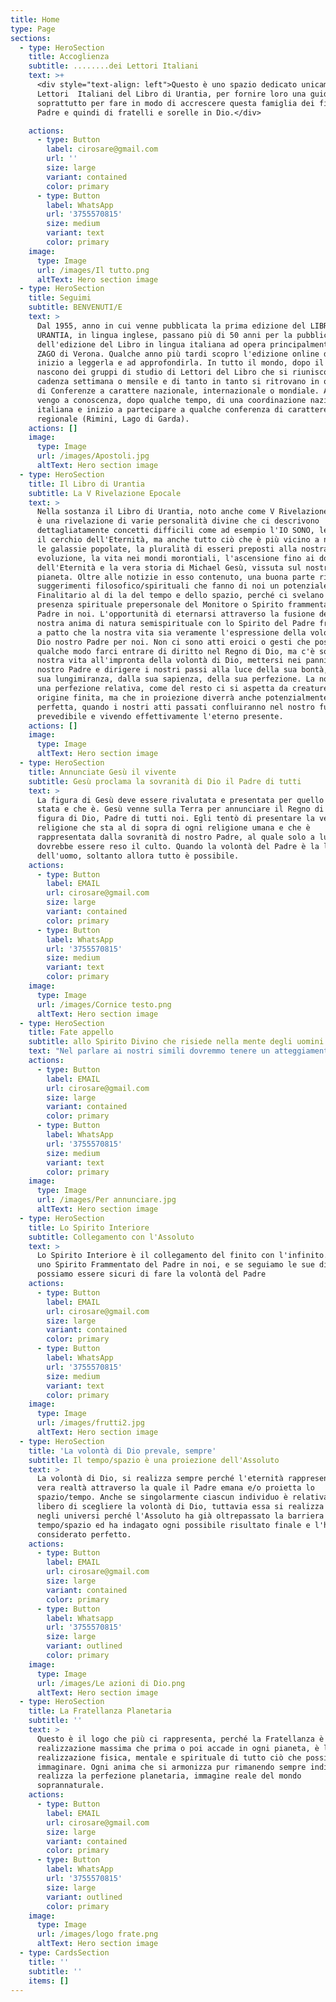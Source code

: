 ```yaml
---
title: Home
type: Page
sections:
  - type: HeroSection
    title: Accoglienza
    subtitle: ........dei Lettori Italiani
    text: >+
      <div style="text-align: left">Questo è uno spazio dedicato unicamente ai
      Lettori  Italiani del Libro di Urantia, per fornire loro una guida, ma
      soprattutto per fare in modo di accrescere questa famiglia dei figli del
      Padre e quindi di fratelli e sorelle in Dio.</div>

    actions:
      - type: Button
        label: cirosare@gmail.com
        url: ''
        size: large
        variant: contained
        color: primary
      - type: Button
        label: WhatsApp
        url: '3755570815'
        size: medium
        variant: text
        color: primary
    image:
      type: Image
      url: /images/Il tutto.png
      altText: Hero section image
  - type: HeroSection
    title: Seguimi
    subtitle: BENVENUTI/E
    text: >
      Dal 1955, anno in cui venne pubblicata la prima edizione del LIBRO DI
      URANTIA, in lingua inglese, passano più di 50 anni per la pubblicazione
      dell'edizione del Libro in lingua italiana ad opera principalmente di MEMO
      ZAGO di Verona. Qualche anno più tardi scopro l'edizione online del Libro,
      inizio a leggerla e ad approfondirla. In tutto il mondo, dopo il 1955,
      nascono dei gruppi di studio di Lettori del Libro che si riuniscono con
      cadenza settimana o mensile e di tanto in tanto si ritrovano in occasioni
      di Conferenze a carattere nazionale, internazionale o mondiale. Anche io
      vengo a conoscenza, dopo qualche tempo, di una coordinazione nazionale
      italiana e inizio a partecipare a qualche conferenza di carattere
      regionale (Rimini, Lago di Garda).
    actions: []
    image:
      type: Image
      url: /images/Apostoli.jpg
      altText: Hero section image
  - type: HeroSection
    title: Il Libro di Urantia
    subtitle: La V Rivelazione Epocale
    text: >
      Nella sostanza il Libro di Urantia, noto anche come V Rivelazione Epocale,
      è una rivelazione di varie personalità divine che ci descrivono
      dettagliatamente concetti difficili come ad esempio l'IO SONO, le Deità e
      il cerchio dell'Eternità, ma anche tutto ciò che è più vicino a noi, come
      le galassie popolate, la pluralità di esseri preposti alla nostra
      evoluzione, la vita nei mondi morontiali, l'ascensione fino ai domini
      dell'Eternità e la vera storia di Michael Gesù, vissuta sul nostro
      pianeta. Oltre alle notizie in esso contenuto, una buona parte riporta i
      suggerimenti filosofico/spirituali che fanno di noi un potenziale
      Finalitario al di la del tempo e dello spazio, perché ci svelano la
      presenza spirituale prepersonale del Monitore o Spirito frammentato del
      Padre in noi. L'opportunità di eternarsi attraverso la fusione della
      nostra anima di natura semispirituale con lo Spirito del Padre frammentato
      a patto che la nostra vita sia veramente l'espressione della volontà di
      Dio nostro Padre per noi. Non ci sono atti eroici o gesti che possano in
      qualche modo farci entrare di diritto nel Regno di Dio, ma c'è soltanto la
      nostra vita all'impronta della volontà di Dio, mettersi nei panni di
      nostro Padre e dirigere i nostri passi alla luce della sua bontà, della
      sua lungimiranza, dalla sua sapienza, della sua perfezione. La nostra sarà
      una perfezione relativa, come del resto ci si aspetta da creature di
      origine finita, ma che in proiezione diverrà anche potenzialmente
      perfetta, quando i nostri atti passati confluiranno nel nostro futuro più
      prevedibile e vivendo effettivamente l'eterno presente.
    actions: []
    image:
      type: Image
      altText: Hero section image
  - type: HeroSection
    title: Annunciate Gesù il vivente
    subtitle: Gesù proclama la sovranità di Dio il Padre di tutti
    text: >
      La figura di Gesù deve essere rivalutata e presentata per quello che è
      stata e che è. Gesù venne sulla Terra per annunciare il Regno di Dio e la
      figura di Dio, Padre di tutti noi. Egli tentò di presentare la vera
      religione che sta al di sopra di ogni religione umana e che è
      rappresentata dalla sovranità di nostro Padre, al quale solo a lui
      dovrebbe essere reso il culto. Quando la volontà del Padre è la legge
      dell'uomo, soltanto allora tutto è possibile.
    actions:
      - type: Button
        label: EMAIL
        url: cirosare@gmail.com
        size: large
        variant: contained
        color: primary
      - type: Button
        label: WhatsApp
        url: '3755570815'
        size: medium
        variant: text
        color: primary
    image:
      type: Image
      url: /images/Cornice testo.png
      altText: Hero section image
  - type: HeroSection
    title: Fate appello
    subtitle: allo Spirito Divino che risiede nella mente degli uomini
    text: "Nel parlare ai nostri simili dovremmo tenere un atteggiamento simile a quello che ci disse Gesù: Ecco, io sto alla porta e busso: se uno ode la mia voce e apre la porta, io entrerò da lui e cenerò con lui ed egli con me. (Ap 3:14)\n\nVenite a me, voi tutti, che siete affaticati e oppressi, e io vi ristorerò.\_Prendete il mio giogo sopra di voi e imparate da me, che sono mite e umile di cuore,\_*e troverete ristoro*\_per le vostre anime.\_Il mio giogo infatti è dolce e il mio carico leggero». (Mt 11:28)\n"
    actions:
      - type: Button
        label: EMAIL
        url: cirosare@gmail.com
        size: large
        variant: contained
        color: primary
      - type: Button
        label: WhatsApp
        url: '3755570815'
        size: medium
        variant: text
        color: primary
    image:
      type: Image
      url: /images/Per annunciare.jpg
      altText: Hero section image
  - type: HeroSection
    title: Lo Spirito Interiore
    subtitle: Collegamento con l'Assoluto
    text: >
      Lo Spirito Interiore è il collegamento del finito con l'infinito. Abbiamo
      uno Spirito Frammentato del Padre in noi, e se seguiamo le sue direttive
      possiamo essere sicuri di fare la volontà del Padre
    actions:
      - type: Button
        label: EMAIL
        url: cirosare@gmail.com
        size: large
        variant: contained
        color: primary
      - type: Button
        label: WhatsApp
        url: '3755570815'
        size: medium
        variant: text
        color: primary
    image:
      type: Image
      url: /images/frutti2.jpg
      altText: Hero section image
  - type: HeroSection
    title: 'La volontà di Dio prevale, sempre'
    subtitle: Il tempo/spazio è una proiezione dell'Assoluto
    text: >
      La volontà di Dio, si realizza sempre perché l'eternità rappresenta la
      vera realtà attraverso la quale il Padre emana e/o proietta lo
      spazio/tempo. Anche se singolarmente ciascun individuo è relativamente
      libero di scegliere la volontà di Dio, tuttavia essa si realizza sempre
      negli universi perché l'Assoluto ha già oltrepassato la barriera del
      tempo/spazio ed ha indagato ogni possibile risultato finale e l'ha
      considerato perfetto.
    actions:
      - type: Button
        label: EMAIL
        url: cirosare@gmail.com
        size: large
        variant: contained
        color: primary
      - type: Button
        label: Whatsapp
        url: '3755570815'
        size: large
        variant: outlined
        color: primary
    image:
      type: Image
      url: /images/Le azioni di Dio.png
      altText: Hero section image
  - type: HeroSection
    title: La Fratellanza Planetaria
    subtitle: ''
    text: >
      Questo è il logo che più ci rappresenta, perché la Fratellanza è la
      realizzazione massima che prima o poi accade in ogni pianeta, è la
      realizzazione fisica, mentale e spirituale di tutto ciò che possiamo mai
      immaginare. Ogni anima che si armonizza pur rimanendo sempre individuale,
      realizza la perfezione planetaria, immagine reale del mondo
      soprannaturale.
    actions:
      - type: Button
        label: EMAIL
        url: cirosare@gmail.com
        size: large
        variant: contained
        color: primary
      - type: Button
        label: WhatsApp
        url: '3755570815'
        size: large
        variant: outlined
        color: primary
    image:
      type: Image
      url: /images/logo frate.png
      altText: Hero section image
  - type: CardsSection
    title: ''
    subtitle: ''
    items: []
---
```

